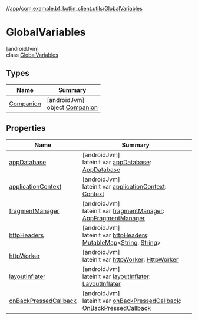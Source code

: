 //[app](../../../index.md)/[com.example.bf_kotlin_client.utils](../index.md)/[GlobalVariables](index.md)

# GlobalVariables

[androidJvm]\
class [GlobalVariables](index.md)

## Types

| Name | Summary |
|---|---|
| [Companion](-companion/index.md) | [androidJvm]<br>object [Companion](-companion/index.md) |

## Properties

| Name | Summary |
|---|---|
| [appDatabase](app-database.md) | [androidJvm]<br>lateinit var [appDatabase](app-database.md): [AppDatabase](../-app-database/index.md) |
| [applicationContext](application-context.md) | [androidJvm]<br>lateinit var [applicationContext](application-context.md): [Context](https://developer.android.com/reference/kotlin/android/content/Context.html) |
| [fragmentManager](fragment-manager.md) | [androidJvm]<br>lateinit var [fragmentManager](fragment-manager.md): [AppFragmentManager](../-app-fragment-manager/index.md) |
| [httpHeaders](http-headers.md) | [androidJvm]<br>lateinit var [httpHeaders](http-headers.md): [MutableMap](https://kotlinlang.org/api/latest/jvm/stdlib/kotlin.collections/-mutable-map/index.html)&lt;[String](https://kotlinlang.org/api/latest/jvm/stdlib/kotlin/-string/index.html), [String](https://kotlinlang.org/api/latest/jvm/stdlib/kotlin/-string/index.html)&gt; |
| [httpWorker](http-worker.md) | [androidJvm]<br>lateinit var [httpWorker](http-worker.md): [HttpWorker](../-http-worker/index.md) |
| [layoutInflater](layout-inflater.md) | [androidJvm]<br>lateinit var [layoutInflater](layout-inflater.md): [LayoutInflater](https://developer.android.com/reference/kotlin/android/view/LayoutInflater.html) |
| [onBackPressedCallback](on-back-pressed-callback.md) | [androidJvm]<br>lateinit var [onBackPressedCallback](on-back-pressed-callback.md): [OnBackPressedCallback](https://developer.android.com/reference/kotlin/androidx/activity/OnBackPressedCallback.html) |
